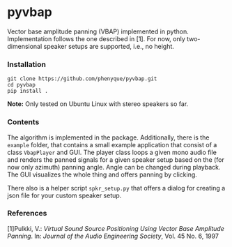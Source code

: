 # pyvbap

Vector base amplitude panning (VBAP) implemented in python. Implementation follows the one described in [1]. For now, only two-dimensional speaker setups are supported, i.e., no height.

### Installation
```
git clone https://github.com/phenyque/pyvbap.git
cd pyvbap
pip install .
```
**Note:** Only tested on Ubuntu Linux with stereo speakers so far.

### Contents
The algorithm is implemented in the package. Additionally, there is the `example` folder, that contains a small example application that consist of a class `VbapPlayer` and GUI. The player class loops a given mono audio file and renders the panned signals for a given speaker setup based on the (for now only azimuth) panning angle. Angle can be changed during playback. The GUI visualizes the whole thing and offers panning by clicking.

There also is a helper script `spkr_setup.py` that offers a dialog for creating a json file for your custom speaker setup.

### References
[1]Pulkki, V.: _Virtual Sound Source Positioning Using Vector Base Amplitude Panning_. In: _Journal of the Audio Engineering Society_, Vol. 45 No. 6, 1997
